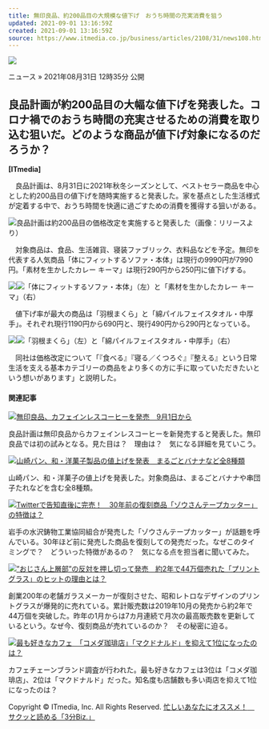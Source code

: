 ```yaml
---
title: 無印良品、約200品目の大規模な値下げ　おうち時間の充実消費を狙う
updated: 2021-09-01 13:16:59Z
created: 2021-09-01 13:16:59Z
source: https://www.itmedia.co.jp/business/articles/2108/31/news108.html
---
```


[![](https://image.itmedia.co.jp/business/images/articleHeader/kw_3minutesbiz.png)](https://www.itmedia.co.jp/business/subtop/3biz/)

ニュース
»  2021年08月31日 12時35分 公開

## 良品計画が約200品目の大幅な値下げを発表した。コロナ禍でのおうち時間の充実させるための消費を取り込む狙いだ。どのような商品が値下げ対象になるのだろうか？

**[ITmedia]**

　良品計画は、8月31日に2021年秋冬シーズンとして、ベストセラー商品を中心とした約200品目の値下げを随時実施すると発表した。家を基点とした生活様式が定着する中で、おうち時間を快適に過ごすための消費を獲得する狙いがある。

[![](https://image.itmedia.co.jp/business/articles/2108/31/kuma_muji01.jpg)](https://image.itmedia.co.jp/l/im/business/articles/2108/31/l_kuma_muji01.jpg)良品計画は約200品目の価格改定を実施すると発表した（画像：リリースより）

　対象商品は、食品、生活雑貨、寝装ファブリック、衣料品などを予定。無印を代表する人気商品「体にフィットするソファ・本体」は現行の9990円が7990円。「素材を生かしたカレー キーマ」は現行290円から250円に値下げする。

[![](https://image.itmedia.co.jp/business/articles/2108/31/kuma_muji02.jpg)](https://image.itmedia.co.jp/l/im/business/articles/2108/31/l_kuma_muji02.jpg)[![](https://image.itmedia.co.jp/business/articles/2108/31/kuma_muji03.jpg)](https://image.itmedia.co.jp/l/im/business/articles/2108/31/l_kuma_muji03.jpg)「体にフィットするソファ・本体」（左）と「素材を生かしたカレー キーマ」（右）

　値下げ率が最大の商品は「羽根まくら」と「綿パイルフェイスタオル・中厚手」。それぞれ現行1190円から690円と、現行490円から290円となっている。

[![](https://image.itmedia.co.jp/business/articles/2108/31/kuma_muji04.jpg)](https://image.itmedia.co.jp/l/im/business/articles/2108/31/l_kuma_muji04.jpg)[![](https://image.itmedia.co.jp/business/articles/2108/31/kuma_muji05.jpg)](https://image.itmedia.co.jp/l/im/business/articles/2108/31/l_kuma_muji05.jpg)「羽根まくら」（左）と「綿パイルフェイスタオル・中厚手」（右）

　同社は価格改定について「『食べる』『寝る／くつろぐ』『整える』という日常生活を支える基本カテゴリーの商品をより多くの方に手に取っていただきたいという想いがあります」と説明した。

#### 関連記事

[![](https://image.itmedia.co.jp/business/articles/2108/27/news123.jpg)無印良品、カフェインレスコーヒーを発売　9月1日から](https://www.itmedia.co.jp/business/articles/2108/27/news123.html)

良品計画は無印良品からカフェインレスコーヒーを新発売すると発表した。無印良品では初の試みとなる。見た目は？　理由は？　気になる詳細を見ていこう。

[![](https://image.itmedia.co.jp/business/articles/2108/18/news130.jpg)山崎パン、和・洋菓子製品の値上げを発表　まるごとバナナなど全8種類](https://www.itmedia.co.jp/business/articles/2108/18/news130.html)

山崎パン、和・洋菓子の値上げを発表した。対象商品は、まるごとバナナや串団子たれなどを含む全8種類。

[![](https://image.itmedia.co.jp/business/articles/2108/31/news059.jpg)Twitterで告知直後に完売！　30年前の復刻商品「ゾウさんテープカッター」の特徴は？](https://www.itmedia.co.jp/business/articles/2108/31/news059.html)

岩手の水沢鋳物工業協同組合が発売した「ゾウさんテープカッター」が話題を呼んでいる。30年ほど前に発売した商品を復刻しての発売だった。なぜこのタイミングで？　どういった特徴があるの？　気になる点を担当者に聞いてみた。

[![](https://image.itmedia.co.jp/business/articles/2108/13/news063.jpg)”おじさん上層部”の反対を押し切って発売　約2年で44万個売れた「プリントグラス」のヒットの理由とは？](https://www.itmedia.co.jp/business/articles/2108/13/news063.html)

創業200年の老舗ガラスメーカーが復刻させた、昭和レトロなデザインのプリントグラスが爆発的に売れている。累計販売数は2019年10月の発売から約2年で44万個を突破した。昨年の1月からは7カ月連続で月次の最高販売数を更新しているという。なぜ今、復刻商品が売れているのか？　その秘密に迫る。

[![](https://image.itmedia.co.jp/business/articles/2106/29/news086.jpg)最も好きなカフェ　「コメダ珈琲店」「マクドナルド」を抑えて1位になったのは？](https://www.itmedia.co.jp/business/articles/2106/29/news086.html)

カフェチェーンブランド調査が行われた。最も好きなカフェは3位は「コメダ珈琲店」、2位は「マクドナルド」だった。知名度も店舗数も多い両店を抑えて1位になったのは？

Copyright © ITmedia, Inc. All Rights Reserved.
[忙しいあなたにオススメ！　サクッと読める「3分Biz.」](https://www.itmedia.co.jp/business/subtop/3biz/)